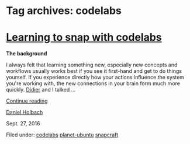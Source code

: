 





# Tag archives: codelabs





#  [Learning to snap with codelabs](/en/blog/2016/09/27/learning-to-snap-with-codelabs/)

**The background**

I always felt that learning something new, especially new concepts and
workflows usually works best if you see it first-hand and get to do things
yourself. If you experience directly how your actions influence the system
you're working with, the new connections in your brain form much more quickly.
[Didier](http://blog.didrocks.fr/) and I talked ...

[Continue reading](/en/blog/2016/09/27/learning-to-snap-with-codelabs/)

[Daniel Holbach](/en/blog/authors/dholbach/)

Sept. 27, 2016

Filed under: [codelabs](/en/blog/tags/codelabs/) [planet-ubuntu](/en/blog/tags/planet-ubuntu/) [snapcraft](/en/blog/tags/snapcraft/)





